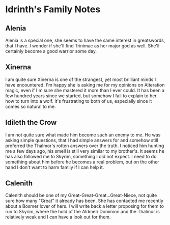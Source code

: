 # Idrinth's Family Notes

## Alenia

Alenia is a special one, she seems to have the same interest in greatswords, that I have. I wonder if she'll find Trinimac as her major god as well. She'll certainly become a good warrior some day.

## Xinerna

I am quite sure Xinerna is one of the strangest, yet most brilliant minds I have encountered. I'm happy she is asking me for my opinions on Alteration magic, even if I'm sure she mastered it more than I ever could.
It has been a few hundred years since we started, but somehow I fail to explain to her how to turn into a wolf. It's frustrating to both of us, especially since it comes so natural to me.

## Idileth the Crow

I am not quite sure what made him become such an enemy to me. He was asking simple questions, that I had simple answers for and somehow still preferred the Thalmor's rotten answers over the truth. I noticed him hunting me a few days ago, his smell is still very similar to my brother's.
It seems he has also followed me to Skyrim, something I did not expect. I need to do something about him before he becomes a real  problem, but on the other hand I don't want to harm family if I can help it.

## Calenith

Calenith should be one of my Great-Great-Great...Great-Niece, not quite sure how many "Great" it already has been. She has contacted me recently about a Bosmer lover of hers. I will write back a letter proposing for them to run to Skyrim, where the hold of the Aldmeri Dominion and the Thalmor is relatively weak and I can have a look out for them.
